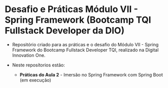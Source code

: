 # Desafio e Práticas Módulo VII - Spring Framework (Bootcamp TQI Fullstack Developer da DIO)

- Repositório criado para as práticas e o desafio do Módulo VII - Spring Framework do Bootcamp Fullstack Developer TQI, realizado na Digital Innovation One.

- Neste reposítorios estão:
  
  - **Práticas do Aula 2** - Imersão no Spring Framework com Spring Boot (em execução)
